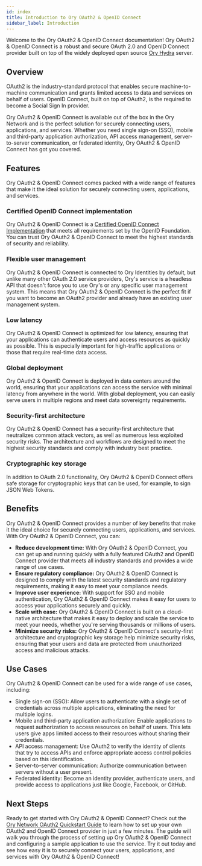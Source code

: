 ```yaml
---
id: index
title: Introduction to Ory OAuth2 & OpenID Connect
sidebar_label: Introduction
---
```


Welcome to the Ory OAuth2 & OpenID Connect documentation! Ory OAuth2 & OpenID Connect is a robust and secure OAuth 2.0 and OpenID
Connect provider built on top of the widely deployed open source [Ory Hydra](https://github.com/ory/hydra) server.

## Overview

OAuth2 is the industry-standard protocol that enables secure machine-to-machine communication and grants limited access to data
and services on behalf of users. OpenID Connect, built on top of OAuth2, is the required to become a Social Sign In provider.

Ory OAuth2 & OpenID Connect is available out of the box in the Ory Network and is the perfect solution for securely connecting
users, applications, and services. Whether you need single sign-on (SSO), mobile and third-party application authorization, API
access management, server-to-server communication, or federated identity, Ory OAuth2 & OpenID Connect has got you covered.

## Features

Ory OAuth2 & OpenID Connect comes packed with a wide range of features that make it the ideal solution for securely connecting
users, applications, and services.

### Certified OpenID Connect implementation

Ory OAuth2 & OpenID Connect is a [Certified OpenID Connect Implementation](https://openid.net/developers/certified/) that meets
all requirements set by the OpenID Foundation. You can trust Ory OAuth2 & OpenID Connect to meet the highest standards of security
and reliability.

### Flexible user management

Ory OAuth2 & OpenID Connect is connected to Ory Identities by default, but unlike many other OAuth 2.0 service providers, Ory's
service is a headless API that doesn't force you to use Ory's or any specific user management system. This means that Ory OAuth2 &
OpenID Connect is the perfect fit if you want to become an OAuth2 provider and already have an existing user management system.

### Low latency

Ory OAuth2 & OpenID Connect is optimized for low latency, ensuring that your applications can authenticate users and access
resources as quickly as possible. This is especially important for high-traffic applications or those that require real-time data
access.

### Global deployment

Ory OAuth2 & OpenID Connect is deployed in data centers around the world, ensuring that your applications can access the service
with minimal latency from anywhere in the world. With global deployment, you can easily serve users in multiple regions and meet
data sovereignty requirements.

### Security-first architecture

Ory OAuth2 & OpenID Connect has a security-first architecture that neutralizes common attack vectors, as well as numerous less
exploited security risks. The architecture and workflows are designed to meet the highest security standards and comply with
industry best practice.

### Cryptographic key storage

In addition to OAuth 2.0 functionality, Ory OAuth2 & OpenID Connect offers safe storage for cryptographic keys that can be used,
for example, to sign JSON Web Tokens.

## Benefits

Ory OAuth2 & OpenID Connect provides a number of key benefits that make it the ideal choice for securely connecting users,
applications, and services. With Ory OAuth2 & OpenID Connect, you can:

- **Reduce development time:** With Ory OAuth2 & OpenID Connect, you can get up and running quickly with a fully featured OAuth2
  and OpenID Connect provider that meets all industry standards and provides a wide range of use cases.
- **Ensure regulatory compliance:** Ory OAuth2 & OpenID Connect is designed to comply with the latest security standards and
  regulatory requirements, making it easy to meet your compliance needs.
- **Improve user experience:** With support for SSO and mobile authentication, Ory OAuth2 & OpenID Connect makes it easy for users
  to access your applications securely and quickly.
- **Scale with ease:** Ory OAuth2 & OpenID Connect is built on a cloud-native architecture that makes it easy to deploy and scale
  the service to meet your needs, whether you're serving thousands or millions of users.
- **Minimize security risks:** Ory OAuth2 & OpenID Connect's security-first architecture and cryptographic key storage help
  minimize security risks, ensuring that your users and data are protected from unauthorized access and malicious attacks.

## Use Cases

Ory OAuth2 & OpenID Connect can be used for a wide range of use cases, including:

- Single sign-on (SSO): Allow users to authenticate with a single set of credentials across multiple applications, eliminating the
  need for multiple logins.
- Mobile and third-party application authorization: Enable applications to request authorization to access resources on behalf of
  users. This lets users give apps limited access to their resources without sharing their credentials.
- API access management: Use OAuth2 to verify the identity of clients that try to access APIs and enforce appropriate access
  control policies based on this identification.
- Server-to-server communication: Authorize communication between servers without a user present.
- Federated identity: Become an identity provider, authenticate users, and provide access to applications just like Google,
  Facebook, or GitHub.

## Next Steps

Ready to get started with Ory OAuth2 & OpenID Connect? Check out the
[Ory Network OAuth2 Quickstart Guide](https://www.ory.sh/docs/getting-started/ory-network-oauth2) to learn how to set up your own
OAuth2 and OpenID Connect provider in just a few minutes. The guide will walk you through the process of setting up Ory OAuth2 &
OpenID Connect and configuring a sample application to use the service. Try it out today and see how easy it is to securely
connect your users, applications, and services with Ory OAuth2 & OpenID Connect!
